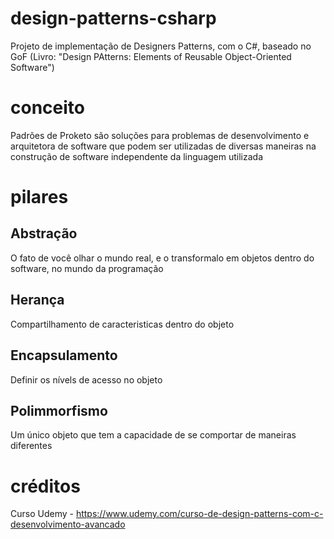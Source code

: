 # design-patterns-csharp
Projeto de implementação de Designers Patterns, com o C#, baseado no GoF (Livro: "Design PAtterns: Elements of Reusable Object-Oriented Software")

# conceito
Padrões de Proketo são soluções para problemas de desenvolvimento e arquitetora de software que podem ser utilizadas de diversas maneiras na construção de software independente da linguagem utilizada

# pilares
## Abstração
  O fato de você olhar o mundo real, e o transformalo em objetos dentro do software, no mundo da programação
## Herança
  Compartilhamento de caracteristicas dentro do objeto
## Encapsulamento
  Definir os nívels de acesso no objeto
## Polimmorfismo
  Um único objeto que tem a capacidade de se comportar de maneiras diferentes


# créditos
Curso Udemy - https://www.udemy.com/curso-de-design-patterns-com-c-desenvolvimento-avancado
